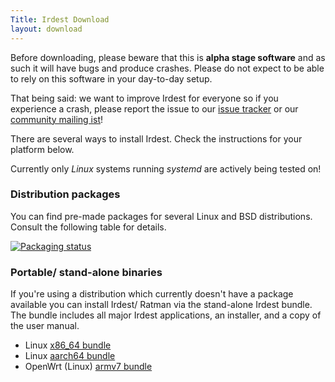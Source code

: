 ```yaml
---
Title: Irdest Download
layout: download
---
```


Before downloading, please beware that this is **alpha stage
software** and as such it will have bugs and produce crashes.  Please
do not expect to be able to rely on this software in your day-to-day
setup.
    
That being said: we want to improve Irdest for everyone so if you
experience a crash, please report the issue to our [issue
tracker][issues] or our [community mailing ist][mail]!
    
[issues]: https://git.irde.st/we/irdest/-/issues
[mail]: https://lists.irde.st/archives/list/community@lists.irde.st/

There are several ways to install Irdest.  Check the instructions for
your platform below.

Currently only *Linux* systems running *systemd* are actively being
tested on!


### Distribution packages
    
You can find pre-made packages for several Linux and BSD
distributions.  Consult the following table for details.

[![Packaging status](https://repology.org/badge/vertical-allrepos/ratman.svg)](https://repology.org/project/ratman/versions)


### Portable/ stand-alone binaries

If you're using a distribution which currently doesn't have a package available you can install Irdest/ Ratman via the stand-alone Irdest bundle.  The bundle includes all major Irdest applications, an installer, and a copy of the user manual.


- Linux [x86_64 bundle](https://git.irde.st/we/irdest/-/jobs/55633/artifacts/file/irdest-bundle-x86_64-0.6.0.tar.gz)
- Linux [aarch64 bundle](https://git.irde.st/we/irdest/-/jobs/55634/artifacts/file/irdest-bundle-aarch64-0.6.0.tar.gz)
- OpenWrt (Linux) [armv7 bundle](https://git.irde.st/we/irdest/-/jobs/53163/artifacts/download?file_type=archive)
